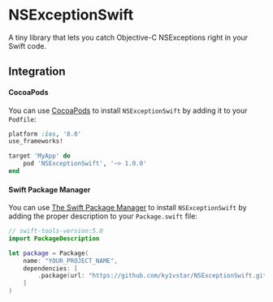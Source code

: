 # NSExceptionSwift

A tiny library that lets you catch Objective-C NSExceptions right in your Swift code.

## Integration

#### CocoaPods

You can use [CocoaPods](http://cocoapods.org/) to install `NSExceptionSwift` by adding it to your `Podfile`:

```ruby
platform :ios, '8.0'
use_frameworks!

target 'MyApp' do
    pod 'NSExceptionSwift', '~> 1.0.0'
end
```

#### Swift Package Manager

You can use [The Swift Package Manager](https://swift.org/package-manager) to install `NSExceptionSwift` by adding the proper description to your `Package.swift` file:

```swift
// swift-tools-version:5.0
import PackageDescription

let package = Package(
    name: "YOUR_PROJECT_NAME",
    dependencies: [
        .package(url: "https://github.com/ky1vstar/NSExceptionSwift.git", from: "1.0.0"),
    ]
)
```
